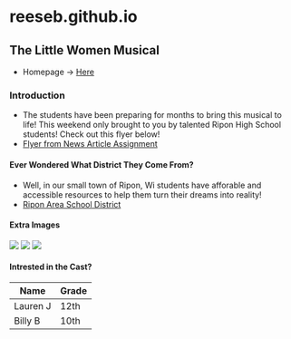 # reeseb.github.io

## The Little Women Musical
- Homepage -> [Here](https://webdesignrb534.github.io/reeseb.github.io/)

### Introduction
- The students have been preparing for months to bring this musical to life! This weekend only brought to you by talented Ripon High School students! Check out this flyer below!
- [Flyer from News Article Assignment](https://basicwebdesignreeseb.w3spaces.com/reesebrooks.html)

#### Ever Wondered What District They Come From?
- Well, in our small town of Ripon, Wi students have afforable and accessible resources to help them turn their dreams into reality!
-  [Ripon Area School District](https://www.ripon.k12.wi.us/)

#### Extra Images
<img src = "https://encrypted-tbn0.gstatic.com/images?q=tbn:ANd9GcSGlRqsIu5etUwSu29iwaralxe8iTjOzlMyKw&s">
<img src = "https://www.publicdomainpictures.net/en/view-image.php?image=7756&picture=orange-fruit-pattern">
<img src = "https://publicdomainarchive.com/public-domain-images-desert-sand-dune-orange-blue-sky.html">

#### Intrested in the Cast?
| Name |  Grade |
| ------------- | ------------- |
| Lauren J  | 12th  |
| Billy B  | 10th  |
